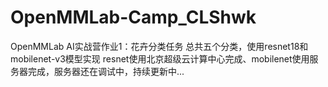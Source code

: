# OpenMMLab-Camp_CLShwk
OpenMMLab AI实战营作业1：花卉分类任务
总共五个分类，使用resnet18和mobilenet-v3模型实现
resnet使用北京超级云计算中心完成、mobilenet使用服务器完成，服务器还在调试中，持续更新中...
